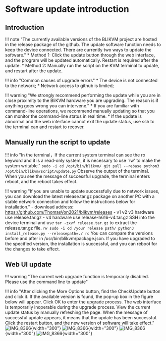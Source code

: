 # Software update introduction
## **Introduction**

!!! note "The currently available versions of the BLIKVM project are hosted in the release package of the github. The update software function needs to keep the device connected. There are currently two ways to update the software."
    * Method 1: Click the update button through the web interface, and the program will be updated automatically. Restart is required after the update.
    * Method 2: Manually run the script on the KVM terminal to update, and restart after the update.

!!! info "Common causes of upgrade errors"
    * The device is not connected to the network;
    * Network access to github is limited;

!!! warning "We strongly recommend performing the update while you are in close proximity to the BliKVM hardware you are upgrading.  The reason is if anything goes wrong you can intervene."
    * If you are familiar with command-line operations, we recommend manually updating so that you can monitor the command-line status in real time.
    * If the update is abnormal and the web interface cannot exit the update status, use ssh to the terminal can and restart to recover.

## **Manually run the script to update**

!!! info "In the terminal，If the current system terminal can see the ro keyword and it is a read-only system, it is necessary to use 'rw' to make the system writable."
    ```
    sudo -i
    cd /opt/bin/blikvm/
    git pull --rebase
    python3 /opt/bin/blikvm/script/update.py
    ```
   Observe the output of the terminal. When you see the message of successful upgrade, the terminal enters reboot, and the reboot takes effect.

!!! warning "If you are unable to update successfully due to network issues, you can download the latest release.tar.gz package on another PC with a stable network connection and follow the instructions below for installation."
    - download address: https://github.com/ThomasVon2021/blikvm/releases
    - v1 v2 v3 hardware use release.tar.gz
    - v4 hardware use release-h616-v4.tar.gz
    SSH into the device terminal and use `tar -zxvf release.tar.gz` to extract the release.tar.gz file.
    ```
    rw
    sudo -i
    cd /your release path/
    python3 install_release.py --releasepath=./
    ro
    ```
    You can compare the versions before and after in /usr/bin/blikvm/package.json. If you have upgraded to the specified version, the installation is successful, and you can reboot for the changes to take effect.
    
## **Web UI update**
!!! warning "The current web upgrade function is temporarily disabled. Please use the command line to update"

!!! info "After clicking the More Options button, find the CheckUpdate button and click it. If the available version is found, the pop-up box in the figure below will appear. Click OK to enter the upgrade process. The web interface is temporarily inoperable during the upgrade process. View the current update status by manually refreshing the page. When the message of successful update appears, it means that the update has been successful. Click the restart button, and the new version of software will take effect."
    ![IMG_8366](assets/images/update/update_button.png){width="300"}
    ![IMG_8366](assets/images/update/update_info.png){width="300"}
    ![IMG_8366](assets/images/update/upgrading.png){width="300"}
    ![IMG_8366](assets/images/update/update_reboot.png){width="300"}


